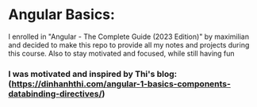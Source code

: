 Angular Basics:
================

I enrolled in "Angular - The Complete Guide (2023 Edition)" by maximilian and decided to make this repo to provide all my notes and projects during this course. Also to stay motivated and focused, while still having fun

### I was motivated and inspired by Thi's blog:(https://dinhanhthi.com/angular-1-basics-components-databinding-directives/)

